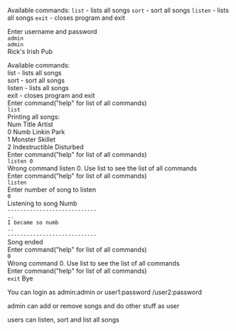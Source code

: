 Available commands:
`list` - lists all songs
`sort` - sort all songs
`listen`  - lists all songs
`exit`  - closes program and exit


Enter username and password  
`admin`  
`admin`   
Rick's Irish Pub

Available commands:  
list - lists all songs  
sort - sort all songs  
listen  - lists all songs  
exit  - closes program and exit  
Enter command("help" for list of all commands)  
`list`  
Printing all songs:  
  Num                Title               Artist  
    0                 Numb          Linkin Park  
    1              Monster              Skillet  
    2       Indestructible            Disturbed                    
Enter command("help" for list of all commands)  
`listen 0`  
Wrong command listen 0. Use list to see the list of all commands  
Enter command("help" for list of all commands)  
`listen`  
Enter number of song to listen  
`0`  
Listening to song Numb   
`----------------------------`  
`..`  
`I became so numb`  
`..  `  
`----------------------------`  
Song ended  
Enter command("help" for list of all commands)    
`0 `  
Wrong command 0. Use list to see the list of all commands    
Enter command("help" for list of all commands)  
`exit`
Bye




You can login as admin:admin or user1:password /user2:password  

admin can add or remove songs and do other stuff as user  

users can listen, sort and list all songs  